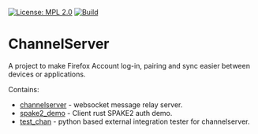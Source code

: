 [![License: MPL 2.0](https://img.shields.io/badge/License-MPL%202.0-brightgreen.svg)](https://opensource.org/licenses/MPL-2.0)
[![Build](https://travis-ci.org/mozilla-services/channelserver.svg?branch=master)](https://travis-ci.org/mozilla-services/channelserver)

# ChannelServer

A project to make Firefox Account log-in, pairing and sync easier
between devices or applications.

Contains:

- [channelserver](./channelserver/) - websocket message relay server.
- [spake2_demo](./spake2_demo/) - Client rust SPAKE2 auth demo.
- [test_chan](./test_chan/) - python based external integration tester
  for channelserver.

